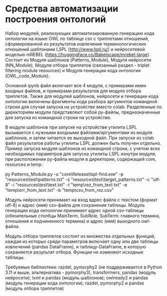 # Средства автоматизации построения онтологий
Набор модулей, реализующих автоматизированную генерацию кода онтологии на языке OWL по таблице csv с триплетами отношений, сформированной из результатов извлечения терминологических отношений шаблонами LSPL (http://www.lspl.ru/) и нейросетевой моделью mREBEL (https://huggingface.co/Babelscape/mrebel-large). Состоит из Модуля шаблонов (Patterns_Module), Модуля нейросети (NN_Module), Модуля отбора триплетов (связанный раздел - triplet filtering module resources) и Модуля генерации кода онтологии (OWL_code_Module).

Основной ipynb файл включает все 4 модуля, с примерами имен входных файлов, и примерами результатов для модуля отбора триплетов. Также для модулей шаблонов, нейросети и генерации кода онтологии включены фрагменты кода разбора аргументов командной строки для случая запуска на устройстве вместо colab. Разделенные по директориям модули представляют собой py-файлы, предназначенные для запуска из командной строки на устройстве.

В модуле шаблонов при запуске на устройстве утилита LSPL вызывается с нужными входными файлами/аргументами из модуля шаблонов, и затем читается ее выходной файл. При запуске из colab файл результатов работы утилиты LSPL должен быть получен отдельно. Пример запуска модуля шаблонов из командной строки, с учетом всех необходимых параметров для запуска утилиты LSPL изнутри модуля, при расположении py-файла модуля в директории, содержащей core, resources и temp: 

 py Patterns_Module.py -u "core\Release\lspl-find.exe" -p "resources\test\patterns.txt" -s "resources\test\target_patterns.txt" -c "utf-8" -i "resources\test\text.txt" -t "temp\rez_from_text.txt" -e "temp\err_from_text.txt" -b "temp\csv_from_rez.csv"
 
Модуль нейросети принимает на вход вдрес файла с текстом (формат utf-8) и адрес (имя) csv-файла для сохранения таблицы. Модуль генерации кода онтологии принимает адрес одной csv-таблицы (обязательные столбцы MainTerm, SubRole, SubTerm: главного термина, отношения и подчиненного термина) и адрес (имя) выходного owl-файла.

Модуль отбора триплетов состоит из множества отдельных функций, каждая из которых среди параметров включает одну или две таблицы извлечений (pandas DataFrame), и таблицу-DataFrame, в которую сохраняется результат отбора. Функции не изменяют исходные таблицы.

Требуемые библиотеки: razdel, pymorphy2 (не поддерживается в Python 3.11 и выше, альтернатива - pymorphy3), transformers, pandas (модуль нейросети); lxml и pandas (модуль шаблонов); owlready2 и pandas (модуль генерации кода онтологии); razdel, pymorphy2 и pandas (модуль отбора триплетов)
